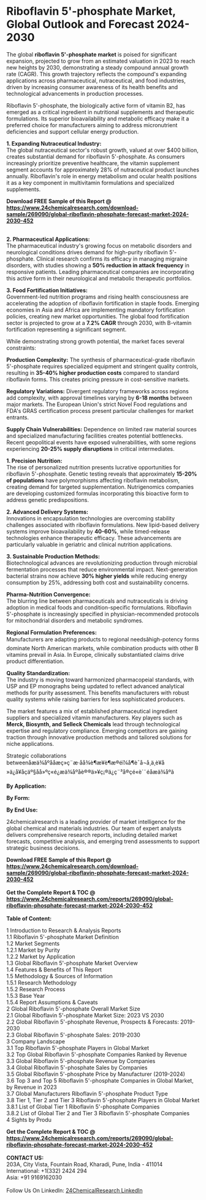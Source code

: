<h1>Riboflavin 5'-phosphate Market, Global Outlook and Forecast 2024-2030</h1><p>The global <strong>riboflavin 5'-phosphate market</strong> is poised for significant expansion, projected to grow from an estimated valuation in 2023 to reach new heights by 2030, demonstrating a steady compound annual growth rate (CAGR). This growth trajectory reflects the compound's expanding applications across pharmaceutical, nutraceutical, and food industries, driven by increasing consumer awareness of its health benefits and technological advancements in production processes.</p><p>Riboflavin 5'-phosphate, the biologically active form of vitamin B2, has emerged as a critical ingredient in nutritional supplements and therapeutic formulations. Its superior bioavailability and metabolic efficacy make it a preferred choice for manufacturers aiming to address micronutrient deficiencies and support cellular energy production.</p><p><strong>1. Expanding Nutraceutical Industry:</strong><br>
The global nutraceutical sector's robust growth, valued at over $400 billion, creates substantial demand for riboflavin 5'-phosphate. As consumers increasingly prioritize preventive healthcare, the vitamin supplement segment accounts for approximately 28% of nutraceutical product launches annually. Riboflavin's role in energy metabolism and ocular health positions it as a key component in multivitamin formulations and specialized supplements.</p><div><b>Download FREE Sample of this Report @ 
            <a href="https://www.24chemicalresearch.com/download-sample/269090/global-riboflavin-phosphate-forecast-market-2024-2030-452">
            https://www.24chemicalresearch.com/download-sample/269090/global-riboflavin-phosphate-forecast-market-2024-2030-452</a></b></div><br><p><strong>2. Pharmaceutical Applications:</strong><br>
The pharmaceutical industry's growing focus on metabolic disorders and neurological conditions drives demand for high-purity riboflavin 5'-phosphate. Clinical research confirms its efficacy in managing migraine disorders, with studies showing a <strong>50% reduction in attack frequency</strong> in responsive patients. Leading pharmaceutical companies are incorporating this active form in their neurological and metabolic therapeutic portfolios.</p><p><strong>3. Food Fortification Initiatives:</strong><br>
Government-led nutrition programs and rising health consciousness are accelerating the adoption of riboflavin fortification in staple foods. Emerging economies in Asia and Africa are implementing mandatory fortification policies, creating new market opportunities. The global food fortification sector is projected to grow at a <strong>7.2% CAGR</strong> through 2030, with B-vitamin fortification representing a significant segment.</p><p>While demonstrating strong growth potential, the market faces several constraints:</p><p><strong>Production Complexity:</strong> The synthesis of pharmaceutical-grade riboflavin 5'-phosphate requires specialized equipment and stringent quality controls, resulting in <strong>35-40% higher production costs</strong> compared to standard riboflavin forms. This creates pricing pressure in cost-sensitive markets.</p><p><strong>Regulatory Variations:</strong> Divergent regulatory frameworks across regions add complexity, with approval timelines varying by <strong>6-18 months</strong> between major markets. The European Union's strict Novel Food regulations and FDA's GRAS certification process present particular challenges for market entrants.</p><p><strong>Supply Chain Vulnerabilities:</strong> Dependence on limited raw material sources and specialized manufacturing facilities creates potential bottlenecks. Recent geopolitical events have exposed vulnerabilities, with some regions experiencing <strong>20-25% supply disruptions</strong> in critical intermediates.</p><p><strong>1. Precision Nutrition:</strong><br>
The rise of personalized nutrition presents lucrative opportunities for riboflavin 5'-phosphate. Genetic testing reveals that approximately <strong>15-20% of populations</strong> have polymorphisms affecting riboflavin metabolism, creating demand for targeted supplementation. Nutrigenomics companies are developing customized formulas incorporating this bioactive form to address genetic predispositions.</p><p><strong>2. Advanced Delivery Systems:</strong><br>
Innovations in encapsulation technologies are overcoming stability challenges associated with riboflavin formulations. New lipid-based delivery systems improve bioavailability by <strong>40-60%</strong>, while timed-release technologies enhance therapeutic efficacy. These advancements are particularly valuable in geriatric and clinical nutrition applications.</p><p><strong>3. Sustainable Production Methods:</strong><br>
Biotechnological advances are revolutionizing production through microbial fermentation processes that reduce environmental impact. Next-generation bacterial strains now achieve <strong>30% higher yields</strong> while reducing energy consumption by 25%, addressing both cost and sustainability concerns.</p><p><strong>Pharma-Nutrition Convergence:</strong><br>
    The blurring line between pharmaceuticals and nutraceuticals is driving adoption in medical foods and condition-specific formulations. Riboflavin 5'-phosphate is increasingly specified in physician-recommended protocols for mitochondrial disorders and metabolic syndromes.</p><p><strong>Regional Formulation Preferences:</strong><br>
    Manufacturers are adapting products to regional needsâhigh-potency forms dominate North American markets, while combination products with other B vitamins prevail in Asia. In Europe, clinically substantiated claims drive product differentiation.</p><p><strong>Quality Standardization:</strong><br>
    The industry is moving toward harmonized pharmacopeial standards, with USP and EP monographs being updated to reflect advanced analytical methods for purity assessment. This benefits manufacturers with robust quality systems while raising barriers for less sophisticated producers.</p><p>The market features a mix of established pharmaceutical ingredient suppliers and specialized vitamin manufacturers. Key players such as <strong>Merck, Biosynth, and Selleck Chemicals</strong> lead through technological expertise and regulatory compliance. Emerging competitors are gaining traction through innovative production methods and tailored solutions for niche applications.</p><p>Strategic collaborations betweenåæä¾åºååæç»ç¨æ·åå¾è¶æ¥è¶æ®éï¼å¶è¯å¬å¸ä¸è¥å»ä¿å¥åçäº§åå»ºç«é¿æä¾åºåè®®ä»¥ç¡®ä¿ç¨³å®çé«è´¨éåæä¾åºã</p><p><strong>By Application:</strong></p><p><strong>By Form:</strong></p><p><strong>By End Use:</strong></p><p>24chemicalresearch is a leading provider of market intelligence for the global chemical and materials industries. Our team of expert analysts delivers comprehensive research reports, including detailed market forecasts, competitive analysis, and emerging trend assessments to support strategic business decisions.</p><div><b>Download FREE Sample of this Report @ 
            <a href="https://www.24chemicalresearch.com/download-sample/269090/global-riboflavin-phosphate-forecast-market-2024-2030-452">
            https://www.24chemicalresearch.com/download-sample/269090/global-riboflavin-phosphate-forecast-market-2024-2030-452</a></b></div><br><div><b>Get the Complete Report & TOC @ 
            <a href="https://www.24chemicalresearch.com/reports/269090/global-riboflavin-phosphate-forecast-market-2024-2030-452">
            https://www.24chemicalresearch.com/reports/269090/global-riboflavin-phosphate-forecast-market-2024-2030-452</a></b></div><br>
            <b>Table of Content:</b><p>1 Introduction to Research & Analysis Reports<br />
    1.1 Riboflavin 5'-phosphate Market Definition<br />
    1.2 Market Segments<br />
        1.2.1 Market by Purity<br />
        1.2.2 Market by Application<br />
    1.3 Global Riboflavin 5'-phosphate Market Overview<br />
    1.4 Features & Benefits of This Report<br />
    1.5 Methodology & Sources of Information<br />
        1.5.1 Research Methodology<br />
        1.5.2 Research Process<br />
        1.5.3 Base Year<br />
        1.5.4 Report Assumptions & Caveats<br />
2 Global Riboflavin 5'-phosphate Overall Market Size<br />
    2.1 Global Riboflavin 5'-phosphate Market Size: 2023 VS 2030<br />
    2.2 Global Riboflavin 5'-phosphate Revenue, Prospects & Forecasts: 2019-2030<br />
    2.3 Global Riboflavin 5'-phosphate Sales: 2019-2030<br />
3 Company Landscape<br />
    3.1 Top Riboflavin 5'-phosphate Players in Global Market<br />
    3.2 Top Global Riboflavin 5'-phosphate Companies Ranked by Revenue<br />
    3.3 Global Riboflavin 5'-phosphate Revenue by Companies<br />
    3.4 Global Riboflavin 5'-phosphate Sales by Companies<br />
    3.5 Global Riboflavin 5'-phosphate Price by Manufacturer (2019-2024)<br />
    3.6 Top 3 and Top 5 Riboflavin 5'-phosphate Companies in Global Market, by Revenue in 2023<br />
    3.7 Global Manufacturers Riboflavin 5'-phosphate Product Type<br />
    3.8 Tier 1, Tier 2 and Tier 3 Riboflavin 5'-phosphate Players in Global Market<br />
        3.8.1 List of Global Tier 1 Riboflavin 5'-phosphate Companies<br />
        3.8.2 List of Global Tier 2 and Tier 3 Riboflavin 5'-phosphate Companies<br />
4 Sights by Produ</p><div><b>Get the Complete Report & TOC @ 
            <a href="https://www.24chemicalresearch.com/reports/269090/global-riboflavin-phosphate-forecast-market-2024-2030-452">
            https://www.24chemicalresearch.com/reports/269090/global-riboflavin-phosphate-forecast-market-2024-2030-452</a></b></div><br><b>CONTACT US:</b><br>
            203A, City Vista, Fountain Road, Kharadi, Pune, India - 411014<br>
            International: +1(332) 2424 294<br>
            Asia: +91 9169162030 <br><br>
            Follow Us On LinkedIn: <a href="https://www.linkedin.com/company/24chemicalresearch/">24ChemicalResearch LinkedIn</a>